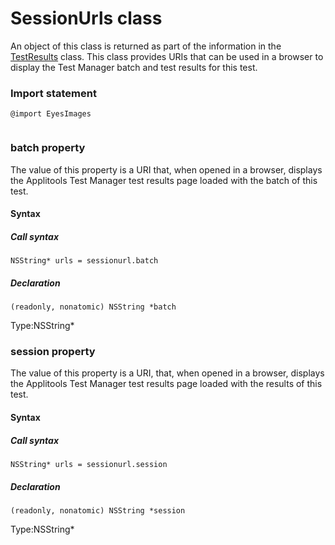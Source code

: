 # SessionUrls class
An object of this class is returned as part of the information in the [TestResults](./testresults) class. This class provides URIs that can be used in a browser to display the Test Manager batch and test results for this test.
 
 ### Import statement 
``` 
@import EyesImages
 
 ``` 


 
 ### batch property
The value of this property is a URI that, when opened in a browser, displays the Applitools Test Manager test results page loaded with the batch of this test.

#### Syntax 
 ##### Call syntax 
 ``` 
NSString* urls = sessionurl.batch
 ``` 
 
 ##### Declaration 
 ``` 
 (readonly, nonatomic) NSString *batch 
 ``` 
 
 Type:NSString\* 
 ### session property
The value of this property is a URI, that, when opened in a browser, displays the Applitools Test Manager test results page loaded with the results of this test.

#### Syntax 
 ##### Call syntax 
 ``` 
NSString* urls = sessionurl.session
 ``` 
 
 ##### Declaration 
 ``` 
 (readonly, nonatomic) NSString *session 
 ``` 
 
 Type:NSString\*